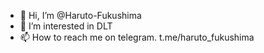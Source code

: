 - 👋 Hi, I’m @Haruto-Fukushima
- 👀 I’m interested in DLT
- 📫 How to reach me on telegram. t.me/haruto_fukushima
